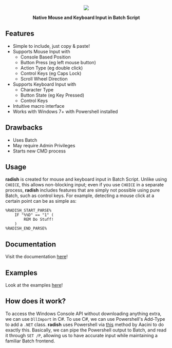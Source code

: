 <p align="center">
  <img src="https://i.imgur.com/zqt279r.png">
</p>
<p align="center">
  <b>Native Mouse and Keyboard Input in Batch Script</b>
</p>

## Features

* Simple to include, just copy & paste!
* Supports Mouse Input with 
  - Console Based Position
  - Button Press (eg left mouse button)
  - Action Type (eg double click)
  - Control Keys (eg Caps Lock)
  - Scroll Wheel Direction
* Supports Keyboard Input with
  - Character Type
  - Button State (eg Key Pressed)
  - Control Keys
* Intuitive macro interface
* Works with Windows 7+ with Powershell installed

## Drawbacks

* Uses Batch
* May require Admin Privileges
* Starts new CMD process 

## Usage

**radish** is created for mouse and keyboard input in Batch Script. Unlike using ```CHOICE```, this allows non-blocking input; even if you use ```CHOICE``` in a separate process, **radish** includes features that are simply not possible using pure Batch, such as control keys. For example, detecting a mouse click at a certain point can be as simple as:

```Batch
%RADISH_START_PARSE%
    IF "%%D" == "1" (
        REM Do Stuff!
    )
%RADISH_END_PARSE%
```

## Documentation
Visit the documentation [here](doc/README.md)!

## Examples
Look at the examples [here](ex)!

## How does it work?
To access the Windows Console API without downloading anything extra, we can use ```DllImport``` in C#. To use C#, we can use Powershell's Add-Type to add a ```.NET``` class. **radish** uses Powershell via [this](https://www.dostips.com/forum/viewtopic.php?t=6936) method by Aacini to do exactly this. Basically, we can pipe the Powershell output to Batch, and read it through ```SET /P```, allowing us to have accurate input while maintaining a familiar Batch frontend.

